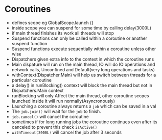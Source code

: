 # Coroutines
- defines scope eg GlobalScope.launch {}
- inside scope you can suspend for some time by calling delay(3000L)
- if main thread finishes its work all threads will stop
- Suspend functions can only be called within a coroutine or another suspend function
- Suspend functions execute sequentially within a coroutine unless other wise
- Dispatchers given extra info to the context in which the coroutine runs
- Main dispature will run on the main thread, IO will do IO operations and network calls, Unconfined and Default(very long operations and tasks)
- withContext(Dispatcher.Main) will help us switch between threads for a particular coroutine
- a delay() in runBlocking() context will block the main thread but not in Dispatchers.Main context
- runBlocking will only Affect the main thread, other coroutine scopes launched inside it will run normally(Asyncronously) 
- Launching a coroutine always returns a `job` which can be saved in a val
- The `job.join()` will wait for the `job` to finish.
- `job.cancel()` will cancel the coroutine
- sometimes if for long running jobs the coroutine continues even after its canceled to prevent this check `isActive()`
- `withTimeout(3000L)` will cancel the job after 3 seconds